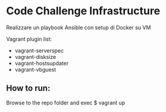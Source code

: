 # Code Challenge Infrastructure
 Realizzare un playbook Ansible con setup di Docker su VM
 
 Vagrant plugin list:
 * vagrant-serverspec
 * vagrant-disksize
 * vagrant-hostsupdater
 * vagrant-vbguest
 
 ## How to run:
 Browse to the repo folder and exec 
 $ vagrant up
